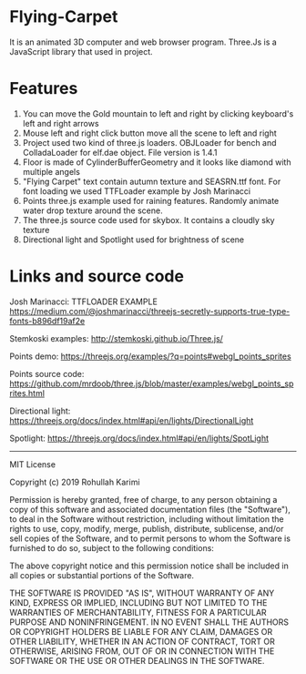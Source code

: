 # Flying-Carpet
It is an animated 3D computer and web browser program. Three.Js is a JavaScript library that used in project. 

# Features
1. You can move the Gold mountain to left and right by clicking keyboard's left and right arrows 
2. Mouse left and right click button move all the scene to left and right 
3. Project used two kind of three.js loaders. OBJLoader for bench and ColladaLoader for elf.dae object. File version is 1.4.1
4. Floor is made of CylinderBufferGeometry and it looks like diamond with multiple angels
5. "Flying Carpet" text contain autumn texture and SEASRN.ttf font. For font loading we used TTFLoader example by Josh Marinacci
7. Points three.js example used for raining features. Randomly animate water drop texture around the scene.
8. The three.js source code used for skybox. It contains a cloudly sky texture
9. Directional light and Spotlight used for brightness of scene


# Links and source code

Josh Marinacci: TTFLOADER EXAMPLE 
https://medium.com/@joshmarinacci/threejs-secretly-supports-true-type-fonts-b896df19af2e

Stemkoski examples: 
http://stemkoski.github.io/Three.js/

Points demo:
https://threejs.org/examples/?q=points#webgl_points_sprites

Points source code:
https://github.com/mrdoob/three.js/blob/master/examples/webgl_points_sprites.html

Directional light:
https://threejs.org/docs/index.html#api/en/lights/DirectionalLight

Spotlight:
https://threejs.org/docs/index.html#api/en/lights/SpotLight

------------------------------------------------------------------------------------------------------------

MIT License

Copyright (c) 2019 Rohullah Karimi

Permission is hereby granted, free of charge, to any person obtaining a copy
of this software and associated documentation files (the "Software"), to deal
in the Software without restriction, including without limitation the rights
to use, copy, modify, merge, publish, distribute, sublicense, and/or sell
copies of the Software, and to permit persons to whom the Software is
furnished to do so, subject to the following conditions:

The above copyright notice and this permission notice shall be included in all
copies or substantial portions of the Software.

THE SOFTWARE IS PROVIDED "AS IS", WITHOUT WARRANTY OF ANY KIND, EXPRESS OR
IMPLIED, INCLUDING BUT NOT LIMITED TO THE WARRANTIES OF MERCHANTABILITY,
FITNESS FOR A PARTICULAR PURPOSE AND NONINFRINGEMENT. IN NO EVENT SHALL THE
AUTHORS OR COPYRIGHT HOLDERS BE LIABLE FOR ANY CLAIM, DAMAGES OR OTHER
LIABILITY, WHETHER IN AN ACTION OF CONTRACT, TORT OR OTHERWISE, ARISING FROM,
OUT OF OR IN CONNECTION WITH THE SOFTWARE OR THE USE OR OTHER DEALINGS IN THE
SOFTWARE.
